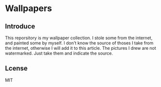 # Wallpapers

## Introduce

This reporsitory is my wallpaper collection. I stole some from the internet, and painted some by myself. I don't know the source of thoses I take from the internet, otherwise I will add it to this article. The pictures I drew are not watermarked. Just take them and indicate the source.

## Lcense

MIT
